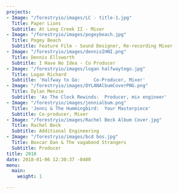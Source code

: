 ```yaml
---
projects:
- Image: "/forestryio/images/LC - title-1.jpg"
  Title: Paper Lions
  Subtitle: At Long Creek II - Mixer
- Image: "/forestryio/images/pogeybeach.jpg"
  Title: Pogey Beach
  Subtitle: Feature Film - Sound Designer, Re-recording Mixer
- Image: "/forestryio/images/dennisIHNI.png"
  Title: Dennis Ellsworth
  Subtitle: I Have No Idea - Co Producer
- Image: "/forestryio/images/logan halfwaytogo.jpg"
  Title: Logan Richard
  Subtitle: 'Halfway to Go:     Co-Producer, Mixer'
- Image: "/forestryio/images/DYLANAlbumCoverPNG.png"
  Title: Dylan Menzie
  Subtitle: 'As The Clock Rewinds:  Producer, mix engineer'
- Image: "/forestryio/images/jennialbum.png"
  Title: 'Jenni & The Hummingbird:  Your Masterpiece'
  Subtitle: Co-producer, Mixer
- Image: "/forestryio/images/Rachel Beck Album Cover.jpg"
  Title: Rachel Beck
  Subtitle: Additional Engineering
- Image: "/forestryio/images/bcd bos.jpg"
  Title: Boxcar Dan & The vagabond Strangers
  Subtitle: Producer
title: 2018
date: 2018-01-06 12:30:37 -0400
menu:
  main:
    weight: 1

---
```

